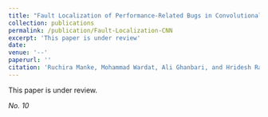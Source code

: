 ```yaml
---
title: "Fault Localization of Performance-Related Bugs in Convolutional Neural Networks"
collection: publications
permalink: /publication/Fault-Localization-CNN
excerpt: 'This paper is under review'
date: 
venue: '--'
paperurl: ''
citation: 'Ruchira Manke, Mohammad Wardat, Ali Ghanbari, and Hridesh Rajan, Fault Localization of Performance-Related Bugs in Convolutional Neural Networks. (Under Review).'
---
```

This paper is under review.

<!-- [Download paper here]() -->

<i>No. 10</i>